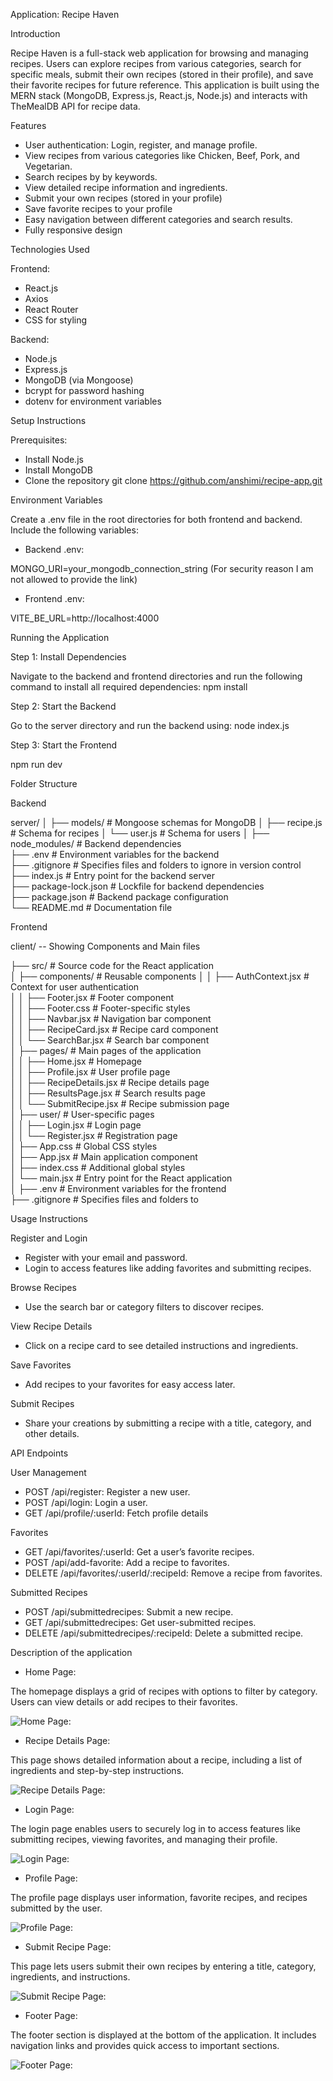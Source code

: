 Application: Recipe Haven

Introduction

Recipe Haven is a full-stack web application for browsing and managing recipes. Users can explore recipes from various categories, search for specific meals, submit their own recipes (stored in their profile), and save their favorite recipes for future reference. This application is built using the MERN stack (MongoDB, Express.js, React.js, Node.js) and interacts with TheMealDB API for recipe data.

Features

- User authentication: Login, register, and manage profile.
- View recipes from various categories like Chicken, Beef, Pork, and Vegetarian.
- Search recipes by by keywords.
- View detailed recipe information and ingredients.
- Submit your own recipes (stored in your profile)
- Save favorite recipes to your profile
- Easy navigation between different categories and search results.
- Fully responsive design

Technologies Used

Frontend:

- React.js
- Axios
- React Router
- CSS for styling

Backend:

- Node.js
- Express.js
- MongoDB (via Mongoose)
- bcrypt for password hashing
- dotenv for environment variables

Setup Instructions

Prerequisites:

- Install Node.js
- Install MongoDB
- Clone the repository
  git clone https://github.com/anshimi/recipe-app.git

Environment Variables

Create a .env file in the root directories for both frontend and backend. Include the following variables:

- Backend .env:

MONGO_URI=your_mongodb_connection_string
(For security reason I am not allowed to provide the link)

- Frontend .env:

VITE_BE_URL=http://localhost:4000

Running the Application

Step 1: Install Dependencies

Navigate to the backend and frontend directories and run the following command to install all required dependencies:
npm install

Step 2: Start the Backend

Go to the server directory and run the backend using:
node index.js

Step 3: Start the Frontend

npm run dev

Folder Structure

Backend

server/
│
├── models/ # Mongoose schemas for MongoDB
│ ├── recipe.js # Schema for recipes
│ └── user.js # Schema for users
│
├── node_modules/ # Backend dependencies  
├── .env # Environment variables for the backend  
├── .gitignore # Specifies files and folders to ignore in version control  
├── index.js # Entry point for the backend server  
├── package-lock.json # Lockfile for backend dependencies  
├── package.json # Backend package configuration  
└── README.md # Documentation file

Frontend

client/ -- Showing Components and Main files

├── src/ # Source code for the React application  
│ ├── components/ # Reusable components
│ │ ├── AuthContext.jsx # Context for user authentication  
│ │ ├── Footer.jsx # Footer component  
│ │ ├── Footer.css # Footer-specific styles  
│ │ ├── Navbar.jsx # Navigation bar component  
│ │ ├── RecipeCard.jsx # Recipe card component  
│ │ └── SearchBar.jsx # Search bar component  
│ ├── pages/ # Main pages of the application  
│ │ ├── Home.jsx # Homepage  
│ │ ├── Profile.jsx # User profile page  
│ │ ├── RecipeDetails.jsx # Recipe details page  
│ │ ├── ResultsPage.jsx # Search results page  
│ │ └── SubmitRecipe.jsx # Recipe submission page  
│ ├── user/ # User-specific pages  
│ │ ├── Login.jsx # Login page  
│ │ └── Register.jsx # Registration page  
│ ├── App.css # Global CSS styles  
│ ├── App.jsx # Main application component  
│ ├── index.css # Additional global styles  
│ └── main.jsx # Entry point for the React application  
│
├── .env # Environment variables for the frontend  
├── .gitignore # Specifies files and folders to

Usage Instructions

Register and Login

- Register with your email and password.
- Login to access features like adding favorites and submitting recipes.

Browse Recipes

- Use the search bar or category filters to discover recipes.

View Recipe Details

- Click on a recipe card to see detailed instructions and ingredients.

Save Favorites

- Add recipes to your favorites for easy access later.

Submit Recipes

- Share your creations by submitting a recipe with a title, category, and other details.

API Endpoints

User Management

- POST /api/register: Register a new user.
- POST /api/login: Login a user.
- GET /api/profile/:userId: Fetch profile details

Favorites

- GET /api/favorites/:userId: Get a user’s favorite recipes.
- POST /api/add-favorite: Add a recipe to favorites.
- DELETE /api/favorites/:userId/:recipeId: Remove a recipe from favorites.

Submitted Recipes

- POST /api/submittedrecipes: Submit a new recipe.
- GET /api/submittedrecipes: Get user-submitted recipes.
- DELETE /api/submittedrecipes/:recipeId: Delete a submitted recipe.

Description of the application

- Home Page:

The homepage displays a grid of recipes with options to filter by category. Users can view details or add recipes to their favorites.

![Home Page: ](./screenshots/home-page.png)

- Recipe Details Page:

This page shows detailed information about a recipe, including a list of ingredients and step-by-step instructions.

![Recipe Details Page: ](./screenshots/recipe-details.png)

- Login Page:

The login page enables users to securely log in to access features like submitting recipes, viewing favorites, and managing their profile.

![Login Page: ](./screenshots/login-page.png)

- Profile Page:

The profile page displays user information, favorite recipes, and recipes submitted by the user.

![Profile Page: ](./screenshots/profile-page.png)

- Submit Recipe Page:

This page lets users submit their own recipes by entering a title, category, ingredients, and instructions.

![Submit Recipe Page: ](./screenshots/submit-recipe.png)

- Footer Page:

The footer section is displayed at the bottom of the application. It includes navigation links and provides quick access to important sections.

![Footer Page: ](./screenshots/footer-page.png)
